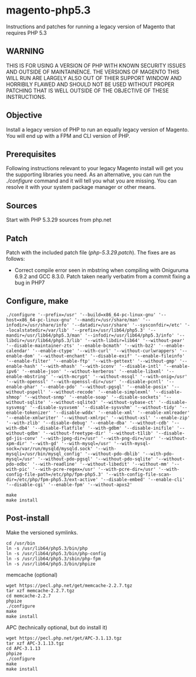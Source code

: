 # magento-php5.3
Instructions and patches for running a legacy version of Magento that requires PHP 5.3

## WARNING

THIS IS FOR USING A VERSION OF PHP WITH KNOWN SECURITY ISSUES AND OUTSIDE OF MAINTAINENCE. THE VERSIONS OF MAGENTO THIS WILL RUN ARE LARGELY ALSO OUT OF THIER SUPPORT WINDOW AND HORRIBILY FLAWED AND SHOULD NOT BE USED WITHOUT PROPER PATCHING THAT IS WELL OUTSIDE OF THE OBJECTIVE OF THESE INSTRUCTIONS.

## Objective

Install a legacy version of PHP to run an equally legacy version of Magento. You will end up with a FPM and CLI version of PHP.

## Prerequisites

Following instructions relevant to your legacy Magento install will get you the supporting libraries you need. As an alternative, you can run the _./configure_ command and it will tell you what you are missing. You can resolve it with your system package manager or other means.

## Sources

Start with PHP 5.3.29 sources from php.net

## Patch

Patch with the included patch file (_php-5.3.29.patch_). The fixes are as follows:

* Correct compile error seen in mbstring when compiling with Oniguruma 6.9.2 and GCC 8.3.0. Patch taken nearly verbatim from a commit fixing a bug in PHP7

## Configure, make

```
./configure '--prefix=/usr' '--build=x86_64-pc-linux-gnu' '--host=x86_64-pc-linux-gnu' '--mandir=/usr/share/man' '--infodir=/usr/share/info' '--datadir=/usr/share' '--sysconfdir=/etc' '--localstatedir=/var/lib' '--prefix=/usr/lib64/php5.3' '--mandir=/usr/lib64/php5.3/man' '--infodir=/usr/lib64/php5.3/info' '--libdir=/usr/lib64/php5.3/lib' '--with-libdir=lib64' '--without-pear' '--disable-maintainer-zts' '--enable-bcmath' '--with-bz2' '--enable-calendar' '--enable-ctype' '--with-curl' '--without-curlwrappers' '--enable-dom' '--without-enchant' '--disable-exif' '--enable-fileinfo' '--enable-filter' '--enable-ftp' '--with-gettext' '--without-gmp' '--enable-hash' '--with-mhash' '--with-iconv' '--disable-intl' '--enable-ipv6' '--enable-json' '--without-kerberos' '--enable-libxml' '--enable-mbstring' '--with-mcrypt' '--without-mssql' '--with-onig=/usr' '--with-openssl' '--with-openssl-dir=/usr' '--disable-pcntl' '--enable-phar' '--enable-pdo' '--without-pgsql' '--enable-posix' '--without-pspell' '--without-recode' '--enable-simplexml' '--disable-shmop' '--without-snmp' '--enable-soap' '--disable-sockets' '--without-sqlite' '--without-sqlite3' '--without-sybase-ct' '--disable-sysvmsg' '--disable-sysvsem' '--disable-sysvshm' '--without-tidy' '--enable-tokenizer' '--disable-wddx' '--enable-xml' '--enable-xmlreader' '--enable-xmlwriter' '--without-xmlrpc' '--without-xsl' '--enable-zip' '--with-zlib' '--disable-debug' '--enable-dba' '--without-cdb' '--with-db4' '--disable-flatfile' '--with-gdbm' '--disable-inifile' '--without-qdbm' '--without-freetype-dir' '--without-t1lib' '--disable-gd-jis-conv' '--with-jpeg-dir=/usr' '--with-png-dir=/usr' '--without-xpm-dir' '--with-gd' '--with-mysql=/usr' '--with-mysql-sock=/var/run/mysqld/mysqld.sock' '--with-mysqli=/usr/bin/mysql_config' '--without-pdo-dblib' '--with-pdo-mysql=/usr' '--without-pdo-pgsql' '--without-pdo-sqlite' '--without-pdo-odbc' '--with-readline' '--without-libedit' '--without-mm' '--with-pic' '--with-pcre-regex=/usr' '--with-pcre-dir=/usr' '--with-config-file-path=/etc/php/fpm-php5.3' '--with-config-file-scan-dir=/etc/php/fpm-php5.3/ext-active' '--disable-embed' '--enable-cli' '--disable-cgi' '--enable-fpm' '--without-apxs2'
```

```
make
make install
```

## Post-install

Make the versioned symlinks.

```
cd /usr/bin
ln -s /usr/lib64/php5.3/bin/php
ln -s /usr/lib64/php5.3/bin/php-config
ln -s /usr/lib64/php5.3/sbin/php-fpm
ln -s /usr/lib64/php5.3/bin/phpize
```

memcache (optional)

```
wget https://pecl.php.net/get/memcache-2.2.7.tgz
tar xzf memcache-2.2.7.tgz
cd memcache-2.2.7
phpize
./configure
make
make install
```

APC (technically optional, but do install it)

```
wget https://pecl.php.net/get/APC-3.1.13.tgz
tar xzf APC-3.1.13.tgz
cd APC-3.1.13
phpize
./configure
make
make install
```